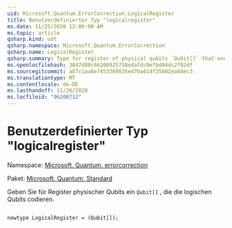 ```yaml
---
uid: Microsoft.Quantum.ErrorCorrection.LogicalRegister
title: Benutzerdefinierter Typ "logicalregister"
ms.date: 11/25/2020 12:00:00 AM
ms.topic: article
qsharp.kind: udt
qsharp.namespace: Microsoft.Quantum.ErrorCorrection
qsharp.name: LogicalRegister
qsharp.summary: Type for register of physical qubits `Qubit[]` that encode the logical qubits.
ms.openlocfilehash: 3847d80c66200925758edafdc0efbd04dc2f82df
ms.sourcegitcommit: a87c1aa8e7453360025e47ba614f25b02ea84ec3
ms.translationtype: MT
ms.contentlocale: de-DE
ms.lasthandoff: 11/26/2020
ms.locfileid: "96200712"
---
```

# <a name="logicalregister-user-defined-type"></a>Benutzerdefinierter Typ "logicalregister"

Namespace: [Microsoft. Quantum. errorcorrection](xref:Microsoft.Quantum.ErrorCorrection)

Paket: [Microsoft. Quantum. Standard](https://nuget.org/packages/Microsoft.Quantum.Standard)


Geben Sie für Register physischer Qubits ein `Qubit[]` , die die logischen Qubits codieren.

```qsharp

newtype LogicalRegister = (Qubit[]);
```

